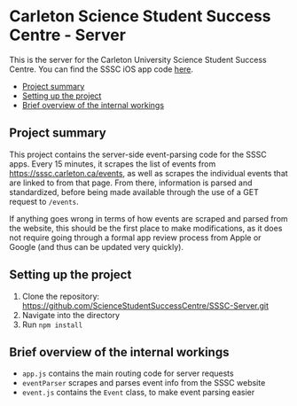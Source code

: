 # <!-- omit in toc --> Carleton Science Student Success Centre - Server

This is the server for the Carleton University Science Student Success Centre. You can find the SSSC iOS app code [here](https://github.com/ScienceStudentSuccessCentre/SSSC-iOS-App).

- [Project summary](#project-summary)
- [Setting up the project](#setting-up-the-project)
- [Brief overview of the internal workings](#brief-overview-of-the-internal-workings)

## Project summary

This project contains the server-side event-parsing code for the SSSC apps. Every 15 minutes, it scrapes the list of events from https://sssc.carleton.ca/events, as well as scrapes the individual events that are linked to from that page. From there, information is parsed and standardized, before being made available through the use of a GET request to `/events`.

If anything goes wrong in terms of how events are scraped and parsed from the website, this should be the first place to make modifications, as it does not require going through a formal app review process from Apple or Google (and thus can be updated very quickly).

## Setting up the project

1. Clone the repository: https://github.com/ScienceStudentSuccessCentre/SSSC-Server.git
2. Navigate into the directory
3. Run `npm install`

## Brief overview of the internal workings

- `app.js` contains the main routing code for server requests
- `eventParser` scrapes and parses event info from the SSSC website
- `event.js` contains the `Event` class, to make event parsing easier
